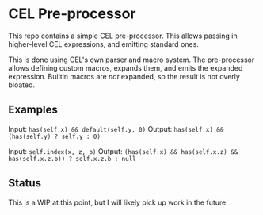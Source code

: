# CEL Pre-processor

This repo contains a simple CEL pre-processor.
This allows passing in higher-level CEL expressions, and emitting standard ones.

This is done using CEL's own parser and macro system.
The pre-processor allows defining custom macros, expands them, and emits the expanded expression.
Builtin macros are *not* expanded, so the result is not overly bloated.

## Examples

Input: `has(self.x) && default(self.y, 0)`
Output: `has(self.x) && (has(self.y) ? self.y : 0)`

Input: `self.index(x, z, b)`
Output: `(has(self.x) && has(self.x.z) && has(self.x.z.b)) ? self.x.z.b : null`

## Status

This is a WIP at this point, but I will likely pick up work in the future.
